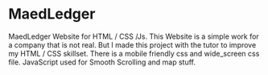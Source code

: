 # MaedLedger
MaedLedger Website for HTML / CSS /Js. This Website is a simple work for a company that is not real. But I made this project with the tutor to improve my HTML / CSS skillset. There is a mobile friendly css and wide_screen css file.  JavaScript used for Smooth Scrolling and map stuff. 
